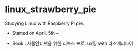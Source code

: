 # linux_strawberry_pie
Studying Linux with Raspberry Pi pie.

- Started on April, 5th ~

- Book : 사물인터넷을 위한 리눅스 프로그래밍 with 라즈베리파이
